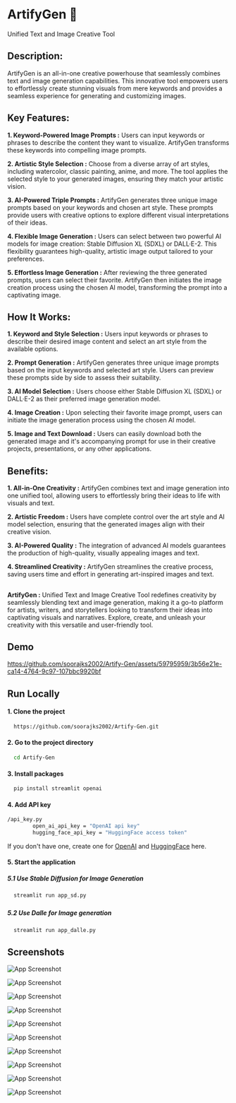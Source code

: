 
# ArtifyGen 💢

Unified Text and Image Creative Tool

## Description:
ArtifyGen is an all-in-one creative powerhouse that seamlessly combines text and image generation capabilities. This innovative tool empowers users to effortlessly create stunning visuals from mere keywords and provides a seamless experience for generating and customizing images.

## Key Features:

**1. Keyword-Powered Image Prompts :** Users can input keywords or phrases to describe the content they want to visualize. ArtifyGen transforms these keywords into compelling image prompts.

**2. Artistic Style Selection :** Choose from a diverse array of art styles, including watercolor, classic painting, anime, and more. The tool applies the selected style to your generated images, ensuring they match your artistic vision.

**3. AI-Powered Triple Prompts :** ArtifyGen generates three unique image prompts based on your keywords and chosen art style. These prompts provide users with creative options to explore different visual interpretations of their ideas.

**4. Flexible Image Generation :** Users can select between two powerful AI models for image creation: Stable Diffusion XL (SDXL) or DALL·E-2. This flexibility guarantees high-quality, artistic image output tailored to your preferences.

**5. Effortless Image Generation :** After reviewing the three generated prompts, users can select their favorite. ArtifyGen then initiates the image creation process using the chosen AI model, transforming the prompt into a captivating image.

## How It Works:

**1. Keyword and Style Selection :** Users input keywords or phrases to describe their desired image content and select an art style from the available options.

**2. Prompt Generation :** ArtifyGen generates three unique image prompts based on the input keywords and selected art style. Users can preview these prompts side by side to assess their suitability.

**3. AI Model Selection :** Users choose either Stable Diffusion XL (SDXL) or DALL·E-2 as their preferred image generation model.

**4. Image Creation :** Upon selecting their favorite image prompt, users can initiate the image generation process using the chosen AI model.

**5. Image and Text Download :** Users can easily download both the generated image and it's accompanying prompt for use in their creative projects, presentations, or any other applications.

## Benefits:

**1. All-in-One Creativity :** ArtifyGen combines text and image generation into one unified tool, allowing users to effortlessly bring their ideas to life with visuals and text.

**2. Artistic Freedom :** Users have complete control over the art style and AI model selection, ensuring that the generated images align with their creative vision.

**3. AI-Powered Quality :** The integration of advanced AI models guarantees the production of high-quality, visually appealing images and text.

**4. Streamlined Creativity :** ArtifyGen streamlines the creative process, saving users time and effort in generating art-inspired images and text.

##
**ArtifyGen :** Unified Text and Image Creative Tool redefines creativity by seamlessly blending text and image generation, making it a go-to platform for artists, writers, and storytellers looking to transform their ideas into captivating visuals and narratives. Explore, create, and unleash your creativity with this versatile and user-friendly tool.


## Demo

https://github.com/soorajks2002/Artify-Gen/assets/59795959/3b56e21e-ca14-4764-9c97-107bbc9920bf




## Run Locally

#### 1. Clone the project

```bash
  https://github.com/soorajks2002/Artify-Gen.git
```

#### 2. Go to the project directory

```bash
  cd Artify-Gen
```

#### 3. Install packages

```bash
  pip install streamlit openai
```

#### 4. Add API key

```bash
/api_key.py
        open_ai_api_key = "OpenAI api key"
        hugging_face_api_key = "HuggingFace access token"
```
If you don't have one, create one for [OpenAI](https://platform.openai.com/account/api-keys) and [HuggingFace](https://huggingface.co/settings/tokens) here.


#### 5. Start the application

##### 5.1 Use Stable Diffusion for Image Generation

```bash
  streamlit run app_sd.py
```

###
##### 5.2 Use Dalle for Image generation

```bash
  streamlit run app_dalle.py
```


## Screenshots

![App Screenshot](https://github.com/soorajks2002/Artify-Gen/blob/main/Screenshots/Screenshot%201.png?raw=true)

![App Screenshot](https://github.com/soorajks2002/Artify-Gen/blob/main/Screenshots/Screenshot%202.png?raw=true)

![App Screenshot](https://github.com/soorajks2002/Artify-Gen/blob/main/Screenshots/Screenshot%203.png?raw=true)

![App Screenshot](https://github.com/soorajks2002/Artify-Gen/blob/main/Screenshots/Screenshot%204.png?raw=true)

![App Screenshot](https://github.com/soorajks2002/Artify-Gen/blob/main/Screenshots/Screenshot%205.png?raw=true)

![App Screenshot](https://github.com/soorajks2002/Artify-Gen/blob/main/Screenshots/Screenshot%206.png?raw=true)

![App Screenshot](https://github.com/soorajks2002/Artify-Gen/blob/main/Screenshots/Screenshot%207.png?raw=true)

![App Screenshot](https://github.com/soorajks2002/Artify-Gen/blob/main/Screenshots/Screenshot%208.png?raw=true)

![App Screenshot](https://github.com/soorajks2002/Artify-Gen/blob/main/Screenshots/Screenshot%209.png?raw=true)

![App Screenshot](https://github.com/soorajks2002/Artify-Gen/blob/main/Screenshots/Screenshot%2010.png?raw=true)
